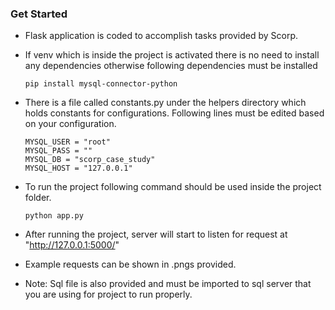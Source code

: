 ### Get Started

- Flask application is coded to accomplish tasks provided by Scorp.
- If venv which is inside the project is activated there is no need to install any dependencies otherwise following dependencies must be installed

    `pip install mysql-connector-python`
  
- There is a file called constants.py under the helpers directory which holds constants for configurations. Following lines must be edited based on your configuration.
    ```
    MYSQL_USER = "root"
    MYSQL_PASS = ""
    MYSQL_DB = "scorp_case_study"
    MYSQL_HOST = "127.0.0.1"
	```
- To run the project following command should be used inside the project folder.
  
	`python app.py`
	
- After running the project, server will start to listen for request at "http://127.0.0.1:5000/"
	
- Example requests can be shown in .pngs provided.

- Note: Sql file is also provided and must be imported to sql server that you are using for project to run properly.
